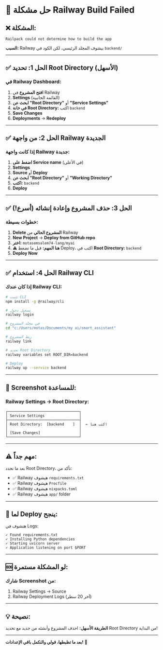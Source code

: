 # 🔧 حل مشكلة Railway Build Failed

## ❌ المشكلة:
```
Railpack could not determine how to build the app
```

**السبب:** Railway بيشوف المجلد الرئيسي، لكن الكود في `backend/`

---

## ✅ الحل 1: تحديد Root Directory (الأسهل)

### في Railway Dashboard:

1. **افتح المشروع** في Railway
2. **Settings** (القائمة الجانبية)
3. **ابحث عن "Root Directory"** أو **"Service Settings"**
4. **في خانة Root Directory:** اكتب `backend`
5. **Save Changes**
6. **Deployments** → **Redeploy**

---

## ✅ الحل 2: من واجهة Railway الجديدة

### إذا كانت واجهة Railway جديدة:

1. **اضغط على Service name** (في الأعلى)
2. **Settings**
3. **Source** أو **Deploy**
4. **ابحث عن "Root Directory"** أو **"Working Directory"**
5. **اكتب:** `backend`
6. **Deploy**

---

## ✅ الحل 3: حذف المشروع وإعادة إنشائه (أسرع!)

### خطوات بسيطة:

1. **Delete المشروع الحالي** من Railway
2. **New Project** → **Deploy from GitHub repo**
3. **اختر:** `motasemsalem74-lang/myai`
4. **⚠️ هنا المهم:** قبل ما تضغط Deploy، اكتب في **Root Directory:** `backend`
5. **Deploy Now**

---

## ✅ الحل 4: استخدام Railway CLI

### إذا كان عندك Railway CLI:

```bash
# تثبيت CLI
npm install -g @railway/cli

# تسجيل دخول
railway login

# في مجلد المشروع
cd "c:/Users/motas/Documents/my ai/smart_assistant"

# ربط المشروع
railway link

# تحديد Root Directory
railway variables set ROOT_DIR=backend

# Deploy
railway up --service backend
```

---

## 📸 Screenshot للمساعدة:

### Railway Settings → Root Directory:

```
┌─────────────────────────────────┐
│ Service Settings                │
├─────────────────────────────────┤
│ Root Directory:  [backend    ]  │  ← اكتب هنا
│                                 │
│ [Save Changes]                  │
└─────────────────────────────────┘
```

---

## ⚠️ مهم جداً:

بعد ما تحدد Root Directory، تأكد من:
- ✅ Railway هيشوف `requirements.txt`
- ✅ Railway هيشوف `Procfile`
- ✅ Railway هيشوف `nixpacks.toml`
- ✅ Railway هيشوف `app/` folder

---

## 🎯 لما Deploy ينجح:

هتشوف في Logs:
```
✓ Found requirements.txt
✓ Installing Python dependencies
✓ Starting uvicorn server
✓ Application listening on port $PORT
```

---

## 🆘 لو المشكلة مستمرة:

### شارك Screenshot من:
1. Railway Settings → Source
2. Railway Deployment Logs (آخر 20 سطر)

---

## 💡 نصيحة:

**الطريقة الأسهل:** احذف المشروع وأنشئه من جديد مع تحديد Root Directory من البداية!

---

**بعد ما تظبطها، قولي والنكمل باقي الإعدادات!** 🚀
